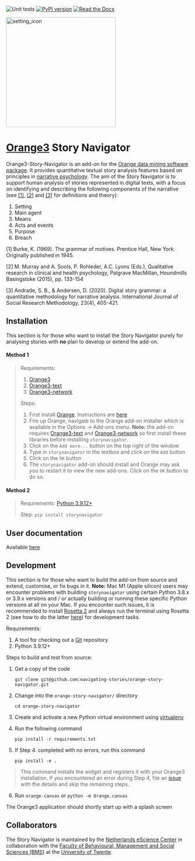 ![Unit tests](https://github.com/github/docs/actions/workflows/test.yml/badge.svg)
[![PyPI version](https://badge.fury.io/py/storynavigator.svg?branch=master&kill_cache=1)](https://badge.fury.io/py/storynavigator)
[![Read the Docs](https://readthedocs.org/projects/orange-story-navigator/badge/?version=latest)](https://orange-story-navigator.readthedocs.io/en/latest/)

<img src="orangecontrib/storynavigation/widgets/icons/storynavigator_logo.png" alt="setting_icon" width="300" height="auto">

[Orange3](https://github.com/biolab/orange3) Story Navigator
=======================

Orange3-Story-Navigator is an add-on for the [Orange data mining software package](https://orangedatamining.com/). It
provides quantitative textual story analysis features based on principles in [narrative psychology](https://web.lemoyne.edu/~hevern/narpsych/nr-basic.html). The aim of the Story Navigator is to support human analysis of stories represented in digital texts, with a focus on identifying and describing the following components of the narrative (see [[1]](http://www.communicationcache.com/uploads/1/0/8/8/10887248/kenneth_burke_-_a_grammar_of_motives_1945.pdf), [[2]](https://www.semanticscholar.org/paper/Qualitative-Research-in-Clinical-and-Health-Murray-Sools/8db3916fcd1593086f0a62d78d15eacc2d3236e6) and [[3]](https://www.tandfonline.com/doi/abs/10.1080/13645579.2020.1723205?journalCode=tsrm20) for definitions and theory):

1. Setting
2. Main agent
3. Means
4. Acts and events
5. Purpose
6. Breach

[1] Burke, K. (1969). The grammar of motives. Prentice Hall, New York. Originally published in 1945.

[2] M. Murray and A. Sools, P. Rohleder, A.C. Lyons (Eds.), Qualitative research in clinical and health psychology, Palgrave MacMillan, Houndmills Basingstoke (2015), pp. 133-154

[3] Andrade, S. B., & Andersen, D. (2020). Digital story grammar: a quantitative methodology for narrative analysis. International Journal of Social Research Methodology, 23(4), 405-421.

## Installation

This section is for those who want to install the Story Navigator purely for analysing stories with **no** plan to develop or extend the add-on.

#### Method 1

> Requirements:
>
> 1. [Orange3](https://github.com/biolab/orange3)
> 2. [Orange3-text](https://github.com/biolab/orange3-text)
> 3. [Orange3-network](https://github.com/biolab/orange3-network)
>
> Steps:
>
> 1. First install [Orange](https://orangedatamining.com/). Instructions are [here](https://orangedatamining.com/download)
> 2. Fire up Orange, navigate to the Orange add-on installer which is available in the Options -> Add-ons menu. **Note:** the add-on requires [Orange3-text](https://github.com/biolab/orange3-text) and [Orange3-network](https://github.com/biolab/orange3-network) so first install these libraries before installing ``storynavigator``.
> 3. Click on the ``Add more...`` button on the top right of the window
> 4. Type in ``storynavigator`` in the textbox and click on the ``Add`` button
> 5. Click on the ``OK`` button
> 6. The ``storynavigator`` add-on should install and Orange may ask you to restart it to view the new add-ons. Click on the ``OK`` button to do so.

#### Method 2

> Requirements: [Python 3.9.12+](https://www.python.org/downloads/)
> 
> Step: ``pip install storynavigator``

## User documentation
Available [here](https://orange-story-navigator.readthedocs.io/en/latest/)

## Development

This section is for those who want to build the add-on from source and extend, customise, or fix bugs in it.
**Note:** Mac M1 (Apple silicon) users may encounter problems with building ``storynavigator`` using certain Python 3.8.x or 3.9.x versions and / or actually building or running these specific Python versions at all on your Mac. If you encounter such issues, it is recommended to install [Rosetta 2](https://osxdaily.com/2020/12/04/how-install-rosetta-2-apple-silicon-mac/) and always run the terminal using Rosetta 2 (see how to do the latter [here](https://www.courier.com/blog/tips-and-tricks-to-setup-your-apple-m1-for-development/)) for development tasks.

Requirements:

1. A tool for checking out a [Git](https://git-scm.com/) repository
2. Python 3.9.12+

Steps to build and test from source:

1. Get a copy of the code
    
    ```git clone git@github.com:navigating-stories/orange-story-navigator.git```

2. Change into the ```orange-story-navigator/``` directory
    
    ```cd orange-story-navigator```

3. Create and activate a new Python virtual environment using [virtualenv](https://packaging.python.org/en/latest/guides/installing-using-pip-and-virtual-environments/)

4. Run the following command

    ```pip install -r requirements.txt```

5. If Step 4. completed with no errors, run this command

    ```pip install -e .```

> This command installs the widget and registers it with your Orange3 installation. If you encountered an error during Step 4, file an [issue](https://github.com/navigating-stories/orange-story-navigator/issues) with the details and skip the remaining steps.

6. Run ```orange-canvas``` or ```python -m Orange.canvas```

The Orange3 application should shortly start up with a splash screen

## Collaborators
The Story Navigator is maintained by the [Netherlands eScience Center](https://www.esciencecenter.nl/) in collaboration with the [Faculty of Behavioural, Management and Social Sciences (BMS)](https://www.utwente.nl/en/bms/) at the [University of Twente](https://www.utwente.nl/en/).
